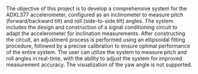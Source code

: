 The objective of this project is to develop a comprehensive
system for the ADXL377 accelerometer, configured as an
inclinometer to measure pitch (forward/backward tilt) and
roll (side-to-side tilt) angles. The system includes the
design and construction of a signal conditioning circuit to
adapt the accelerometer for inclination measurements.
After constructing the circuit, an adjustment process is
performed using an ellipsoidal fitting procedure, followed
by a precise calibration to ensure optimal performance of
the entire system. The user can utilize the system to
measure pitch and roll angles in real-time, with the ability
to adjust the system for improved measurement accuracy.
The visualization of the yaw angle is not supported.
